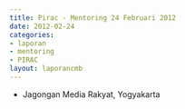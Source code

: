 ```yaml
---
title: Pirac - Mentoring 24 Februari 2012
date: 2012-02-24
categories:
- laporan
- mentoring
- PIRAC
layout: laporancmb
---
```


* Jagongan Media Rakyat, Yogyakarta
